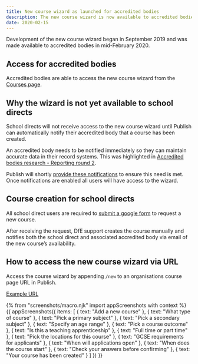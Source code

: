 ```yaml
---
title: New course wizard as launched for accredited bodies
description: The new course wizard is now available to accredited bodies.  
date: 2020-02-15
---
```

Development of the new course wizard began in September 2019 and was made available to accredited bodies in mid-February 2020.

## Access for accredited bodies

Accredited bodies are able to access the new course wizard from the [Courses page](https://www.qa.publish-teacher-training-courses.service.gov.uk/organisations/T92/2020/courses).

## Why the wizard is not yet available to school directs

School directs will not receive access to the new course wizard until Publish can automatically notify their accredited body that a course has been created. 

An accredited body needs to be notified immediately so they can maintain accurate data in their record systems. This was highlighted in [Accredited bodies research - Reporting round 2](publish-teacher-training-courses/accredited-bodies-research-round-2).
 
Publish will shortly [provide these notifications](https://bat-design-history.netlify.com/publish-teacher-training-courses/notifications-mvp) to ensure this need is met. Once notifications are enabled all users will have access to the wizard.

## Course creation for school directs

All school direct users are required to [submit a google form](/publish-teacher-training-courses/new-course-google-form) to request a new course. 

After receiving the request, DfE support creates the course manually and notifies both the school direct and associated accredited body via email of the new course’s availability.

## How to access the new course wizard via URL

Access the course wizard by appending `/new` to an organisations course page URL in Publish.

[Example URL](https://www.qa.publish-teacher-training-courses.service.gov.uk/organisations/153/2020/courses/new)

{% from "screenshots/macro.njk" import appScreenshots with context %}
{{ appScreenshots({
  items: [
    {
      text: "Add a new course"
    },
    {
      text: "What type of course"
    },
    {
      text: "Pick a primary subject"
    },
    {
      text: "Pick a secondary subject"
    },
    {
      text: "Specify an age range"
    },
    {
      text: "Pick a course outcome"
    },
    {
      text: "Is this a teaching apprenticeship"
    },
    {
      text: "Full time or part time"
    },
    {
      text: "Pick the locations for this course"
    },
    {
      text: "GCSE requirements for applicants"
    },
    {
      text: "When will applications open"
    }, 
    {
      text: "When does the course start"
    },
    {
      text: "Check your answers before confirming"
    },
    {
      text: "Your course has been created"
    }
  ]
}) }}
